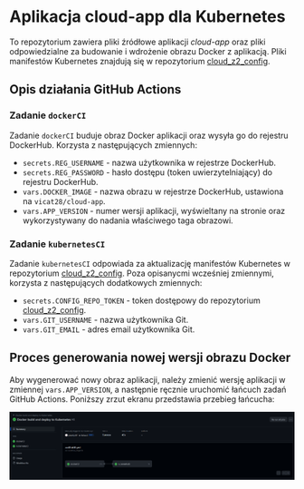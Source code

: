 # Aplikacja cloud-app dla Kubernetes
To repozytorium zawiera pliki źródłowe aplikacji *cloud-app* oraz pliki odpowiedzialne za budowanie i wdrożenie obrazu Docker z aplikacją. Pliki manifestów Kubernetes znajdują się w repozytorium [cloud_z2_config](https://github.com/pawelp29/cloud_z2_config).

## Opis działania GitHub Actions

### Zadanie `dockerCI`
Zadanie `dockerCI` buduje obraz Docker aplikacji oraz wysyła go do rejestru DockerHub. Korzysta z następujących zmiennych:
- `secrets.REG_USERNAME` - nazwa użytkownika w rejestrze DockerHub.
- `secrets.REG_PASSWORD` - hasło dostępu (token uwierzytelniający) do rejestru DockerHub.
- `vars.DOCKER_IMAGE` - nazwa obrazu w rejestrze DockerHub, ustawiona na `vicat28/cloud-app`.
- `vars.APP_VERSION` - numer wersji aplikacji, wyświeltany na stronie oraz wykorzystywany do nadania właściwego taga obrazowi.

### Zadanie `kubernetesCI`
Zadanie `kubernetesCI` odpowiada za aktualizację manifestów Kubernetes w repozytorium [cloud_z2_config](https://github.com/pawelp29/cloud_z2_config). Poza opisanycmi wcześniej zmiennymi, korzysta z następujących dodatkowych zmiennych:
- `secrets.CONFIG_REPO_TOKEN` - token dostępowy do repozytorium [cloud_z2_config](https://github.com/pawelp29/cloud_z2_config).
- `vars.GIT_USERNAME` - nazwa użytkownika Git.
- `vars.GIT_EMAIL` - adres email użytkownika Git.

## Proces generowania nowej wersji obrazu Docker
Aby wygenerować nowy obraz aplikacji, należy zmienić wersję aplikacji w zmiennej `vars.APP_VERSION`, a następnie ręcznie uruchomić łańcuch zadań GitHub Actions. Poniższy zrzut ekranu przedstawia przebieg łańcucha:

![Widok głównego ekranu GitHub Actions](./pipeline.png)

